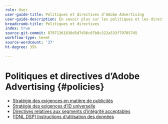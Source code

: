 ```yaml
---
role: User
user-guide-title: Politiques et directives d’Adobe Advertising
user-guide-description: En savoir plus sur les politiques et les directives relatives aux DSP de publicité et [!DNL Advertising Search, Social, & Commerce].
breadcrumb-title: Politiques et directives
index: true
source-git-commit: 87971361638d5d7d36c07b8c322a533f79705745
workflow-type: tm+mt
source-wordcount: '37'
ht-degree: 35%

---
```



# Politiques et directives d’Adobe Advertising {#policies}

+ [Stratégie des exigences en matière de publicités](/help/policies/ad-requirements-policy.md)
+ [Stratégie des exigences d’ID universelle](/help/policies/universal-id-policy.md)
+ [Directives relatives aux segments d’intégrité acceptables](/help/policies/health-segment-guidelines.md)
+ [[!DNL DSP] Instructions d’utilisation des données](/help/policies/data-usage-guidelines.md)

